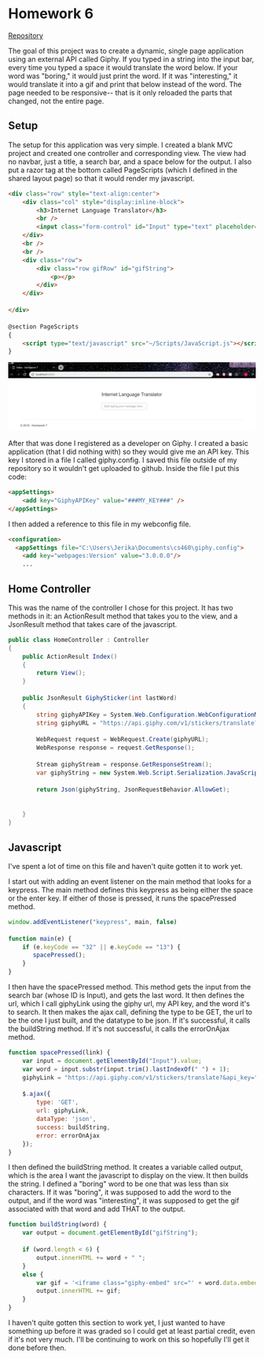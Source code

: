 # Homework 6

[Repository](https://github.com/jhammett15/jhammett15.github.io) 

The goal of this project was to create a dynamic, single page application using an external API called Giphy. If you typed in a string into the input bar, every time you typed a space it would translate the word below. If your word was "boring," it would just print the word. If it was "interesting," it would translate it into a gif and print that below instead of the word. The page needed to be responsive-- that is it only reloaded the parts that changed, not the entire page.

## Setup

The setup for this application was very simple. I created a blank MVC project and created one controller and corresponding view. The view had no navbar, just a title, a search bar, and a space below for the output. I also put a razor tag at the bottom called PageScripts (which I defined in the shared layout page) so that it would render my javascript.

```html
<div class="row" style="text-align:center">
    <div class="col" style="display:inline-block">
        <h3>Internet Language Translator</h3>
        <br />
        <input class="form-control" id="Input" type="text" placeholder="Start typing your message here ..." />
    </div>
    <br />
    <br />
    <div class="row">
        <div class="row gifRow" id="gifString">
            <p></p>
        </div>
    </div>
    
</div>

@section PageScripts
{
    <script type="text/javascript" src="~/Scripts/JavaScript.js"></script>    
}
```

![home](images/home.PNG)

After that was done I registered as a developer on Giphy. I created a basic application (that I did nothing with) so they would give me an API key. This key I stored in a file I called giphy.config. I saved this file outside of my repository so it wouldn't get uploaded to github. Inside the file I put this code:

```html
<appSettings>
    <add key="GiphyAPIKey" value="###MY_KEY###" />
</appSettings>
```

I then added a reference to this file in my webconfig file. 

```html
<configuration>
  <appSettings file="C:\Users\Jerika\Documents\cs460\giphy.config">
    <add key="webpages:Version" value="3.0.0.0"/>
    ...
```
## Home Controller

This was the name of the controller I chose for this project. It has two methods in it: an ActionResult method that takes you to the view, and a JsonResult method that takes care of the javascript. 

```c#
public class HomeController : Controller
{
    public ActionResult Index()
    {
        return View();
    }

    public JsonResult GiphySticker(int lastWord)
    {
        string giphyAPIKey = System.Web.Configuration.WebConfigurationManager.AppSettings["GiphyAPIKey"];
        string giphyURL = "https://api.giphy.com/v1/stickers/translate?&api_key=" + giphyAPIKey + "&s=" + lastWord;

        WebRequest request = WebRequest.Create(giphyURL);
        WebResponse response = request.GetResponse();

        Stream giphyStream = response.GetResponseStream();
        var giphyString = new System.Web.Script.Serialization.JavaScriptSerializer().Deserialize<Object>(new StreamReader(giphyStream).ReadToEnd());

        return Json(giphyString, JsonRequestBehavior.AllowGet);


    }
}
```


## Javascript

I've spent a lot of time on this file and haven't quite gotten it to work yet. 

I start out with adding an event listener on the main method that looks for a keypress. The main method defines this keypress as being either the space or the enter key. If either of those is pressed, it runs the spacePressed method.

```javascript
window.addEventListener("keypress", main, false)

function main(e) {
    if (e.keyCode == "32" || e.keyCode == "13") {
       spacePressed();
    }
}
```

I then have the spacePressed method. This method gets the input from the search bar (whose ID is Input), and gets the last word. It then defines the url, which I call giphyLink using the giphy url, my API key, and the word it's to search. It then makes the ajax call, defining the type to be GET, the url to be the one I just built, and the datatype to be json. If it's successful, it calls the buildString method. If it's not successful, it calls the errorOnAjax method.

```javascript
function spacePressed(link) {
    var input = document.getElementById("Input").value;
    var word = input.substr(input.trim().lastIndexOf(" ") + 1);
    giphyLink = "https://api.giphy.com/v1/stickers/translate?&api_key=" + System.Web.Configuration.WebConfigurationManager.AppSettings["GiphyApiKey"] + "&s=" + word;

    $.ajax({
        type: 'GET',
        url: giphyLink,
        dataType: 'json',
        success: buildString,
        error: errorOnAjax
    });
}
```

I then defined the buildString method. It creates a variable called output, which is the area I want the javascript to display on the view. It then builds the string. I defined a "boring" word to be one that was less than six characters. If it was "boring", it was supposed to add the word to the output, and if the word was "interesting", it was supposed to get the gif associated with that word and add THAT to the output.

```javascript
function buildString(word) {
    var output = document.getElementById("gifString");

    if (word.length < 6) {
        output.innerHTML += word + " ";
    }
    else {
        var gif = '<iframe class="giphy-embed" src="' + word.data.embed_url + '" width="100" height="100"';
        output.innerHTML += gif;
    }
}
```

I haven't quite gotten this section to work yet, I just wanted to have something up before it was graded so I could get at least partial credit, even if it's not very much. I'll be continuing to work on this so hopefully I'll get it done before then.


























